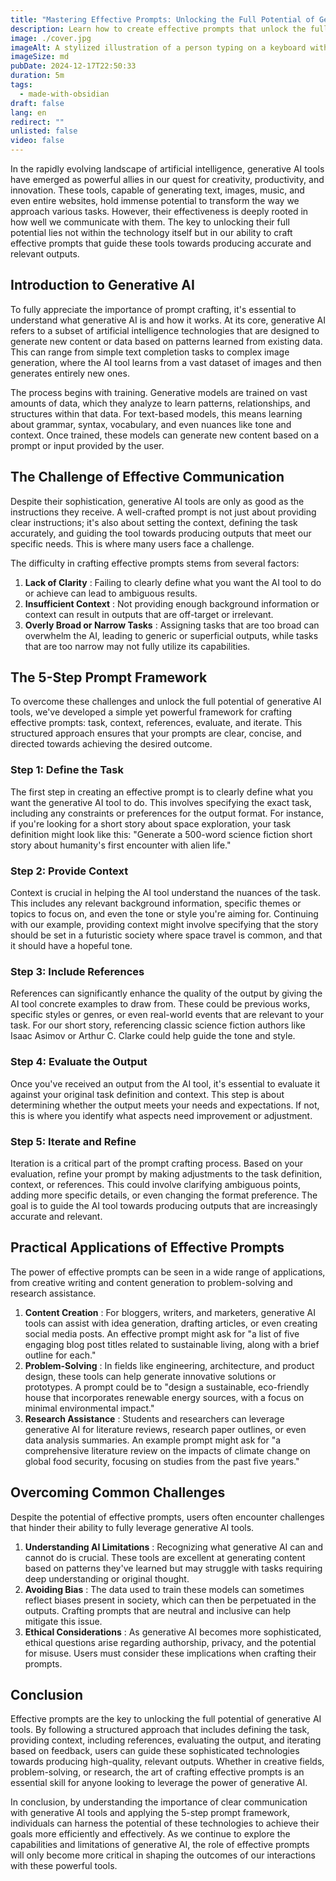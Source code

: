 ```yaml
---
title: "Mastering Effective Prompts: Unlocking the Full Potential of Generative AI Tools"
description: Learn how to create effective prompts that unlock the full potential of generative AI tools, leading to more accurate and relevant outputs.
image: ./cover.jpg
imageAlt: A stylized illustration of a person typing on a keyboard with a lightbulb turning on above their head, surrounded by code snippets and AI-related elements
imageSize: md
pubDate: 2024-12-17T22:50:33
duration: 5m
tags:
  - made-with-obsidian
draft: false
lang: en
redirect: ""
unlisted: false
video: false
---
```

In the rapidly evolving landscape of artificial intelligence, generative AI tools have emerged as powerful allies in our quest for creativity, productivity, and innovation. These tools, capable of generating text, images, music, and even entire websites, hold immense potential to transform the way we approach various tasks. However, their effectiveness is deeply rooted in how well we communicate with them. The key to unlocking their full potential lies not within the technology itself but in our ability to craft effective prompts that guide these tools towards producing accurate and relevant outputs.

## Introduction to Generative AI

To fully appreciate the importance of prompt crafting, it's essential to understand what generative AI is and how it works. At its core, generative AI refers to a subset of artificial intelligence technologies that are designed to generate new content or data based on patterns learned from existing data. This can range from simple text completion tasks to complex image generation, where the AI tool learns from a vast dataset of images and then generates entirely new ones.

The process begins with training. Generative models are trained on vast amounts of data, which they analyze to learn patterns, relationships, and structures within that data. For text-based models, this means learning about grammar, syntax, vocabulary, and even nuances like tone and context. Once trained, these models can generate new content based on a prompt or input provided by the user.

## The Challenge of Effective Communication

Despite their sophistication, generative AI tools are only as good as the instructions they receive. A well-crafted prompt is not just about providing clear instructions; it's also about setting the context, defining the task accurately, and guiding the tool towards producing outputs that meet our specific needs. This is where many users face a challenge.

The difficulty in crafting effective prompts stems from several factors:

1. **Lack of Clarity** : Failing to clearly define what you want the AI tool to do or achieve can lead to ambiguous results.
2. **Insufficient Context** : Not providing enough background information or context can result in outputs that are off-target or irrelevant.
3. **Overly Broad or Narrow Tasks** : Assigning tasks that are too broad can overwhelm the AI, leading to generic or superficial outputs, while tasks that are too narrow may not fully utilize its capabilities.

## The 5-Step Prompt Framework

To overcome these challenges and unlock the full potential of generative AI tools, we've developed a simple yet powerful framework for crafting effective prompts: task, context, references, evaluate, and iterate. This structured approach ensures that your prompts are clear, concise, and directed towards achieving the desired outcome.

### Step 1: Define the Task

The first step in creating an effective prompt is to clearly define what you want the generative AI tool to do. This involves specifying the exact task, including any constraints or preferences for the output format. For instance, if you're looking for a short story about space exploration, your task definition might look like this: "Generate a 500-word science fiction short story about humanity's first encounter with alien life."

### Step 2: Provide Context

Context is crucial in helping the AI tool understand the nuances of the task. This includes any relevant background information, specific themes or topics to focus on, and even the tone or style you're aiming for. Continuing with our example, providing context might involve specifying that the story should be set in a futuristic society where space travel is common, and that it should have a hopeful tone.

### Step 3: Include References

References can significantly enhance the quality of the output by giving the AI tool concrete examples to draw from. These could be previous works, specific styles or genres, or even real-world events that are relevant to your task. For our short story, referencing classic science fiction authors like Isaac Asimov or Arthur C. Clarke could help guide the tone and style.

### Step 4: Evaluate the Output

Once you've received an output from the AI tool, it's essential to evaluate it against your original task definition and context. This step is about determining whether the output meets your needs and expectations. If not, this is where you identify what aspects need improvement or adjustment.

### Step 5: Iterate and Refine

Iteration is a critical part of the prompt crafting process. Based on your evaluation, refine your prompt by making adjustments to the task definition, context, or references. This could involve clarifying ambiguous points, adding more specific details, or even changing the format preference. The goal is to guide the AI tool towards producing outputs that are increasingly accurate and relevant.

## Practical Applications of Effective Prompts

The power of effective prompts can be seen in a wide range of applications, from creative writing and content generation to problem-solving and research assistance.

1. **Content Creation** : For bloggers, writers, and marketers, generative AI tools can assist with idea generation, drafting articles, or even creating social media posts. An effective prompt might ask for "a list of five engaging blog post titles related to sustainable living, along with a brief outline for each."
2. **Problem-Solving** : In fields like engineering, architecture, and product design, these tools can help generate innovative solutions or prototypes. A prompt could be to "design a sustainable, eco-friendly house that incorporates renewable energy sources, with a focus on minimal environmental impact."
3. **Research Assistance** : Students and researchers can leverage generative AI for literature reviews, research paper outlines, or even data analysis summaries. An example prompt might ask for "a comprehensive literature review on the impacts of climate change on global food security, focusing on studies from the past five years."

## Overcoming Common Challenges

Despite the potential of effective prompts, users often encounter challenges that hinder their ability to fully leverage generative AI tools.

1. **Understanding AI Limitations** : Recognizing what generative AI can and cannot do is crucial. These tools are excellent at generating content based on patterns they've learned but may struggle with tasks requiring deep understanding or original thought.
2. **Avoiding Bias** : The data used to train these models can sometimes reflect biases present in society, which can then be perpetuated in the outputs. Crafting prompts that are neutral and inclusive can help mitigate this issue.
3. **Ethical Considerations** : As generative AI becomes more sophisticated, ethical questions arise regarding authorship, privacy, and the potential for misuse. Users must consider these implications when crafting their prompts.

## Conclusion

Effective prompts are the key to unlocking the full potential of generative AI tools. By following a structured approach that includes defining the task, providing context, including references, evaluating the output, and iterating based on feedback, users can guide these sophisticated technologies towards producing high-quality, relevant outputs. Whether in creative fields, problem-solving, or research, the art of crafting effective prompts is an essential skill for anyone looking to leverage the power of generative AI.

In conclusion, by understanding the importance of clear communication with generative AI tools and applying the 5-step prompt framework, individuals can harness the potential of these technologies to achieve their goals more efficiently and effectively. As we continue to explore the capabilities and limitations of generative AI, the role of effective prompts will only become more critical in shaping the outcomes of our interactions with these powerful tools.